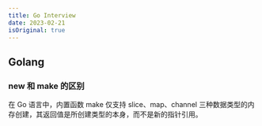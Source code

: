```yaml
---
title: Go Interview
date: 2023-02-21
isOriginal: true
---
```


## Golang

### new 和 make 的区别

在 Go 语言中，内置函数 make 仅支持 slice、map、channel 三种数据类型的内存创建，其返回值是所创建类型的本身，而不是新的指针引用。